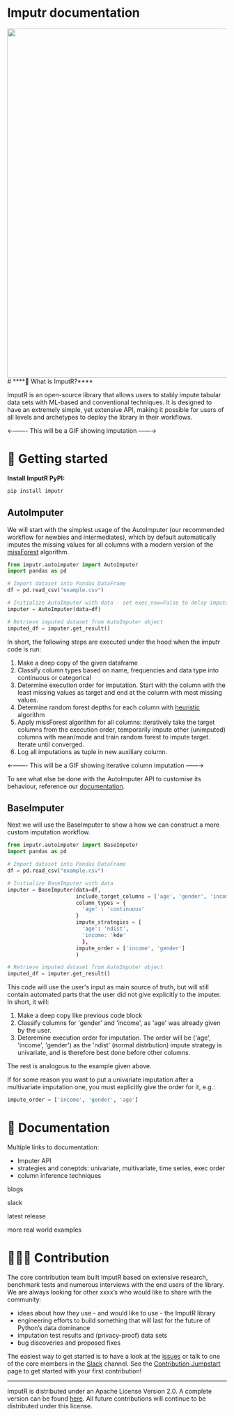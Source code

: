 # Imputr documentation

<img src="https://github.com/imputr/imputr/blob/release-v.0.1/docs/docs/_static/imputr-logo-horizontal.svg?raw=true" width="800">
# ****🎯 What is ImputR?****

ImputR is an open-source library that allows users to stably impute tabular data sets with ML-based and conventional techniques. It is designed to have an extremely simple, yet extensive API, making it possible for users of all levels and archetypes to deploy the library in their workflows. 

←——- This will be a GIF showing imputation ——→ 

# 🚀 Getting started

**Install ImputR PyPI:**

```bash
pip install imputr
```

## AutoImputer

We will start with the simplest usage of the AutoImputer (our recommended workflow for newbies and intermediates), which by default automatically imputes the missing values for all columns with a modern version of the [missForest](https://arxiv.org/pdf/1105.0828.pdf) algorithm.

```python
from imputr.autoimputer import AutoImputer
import pandas as pd

# Import dataset into Pandas DataFrame
df = pd.read_csv("example.csv")

# Initialize AutoImputer with data - set exec_now=False to delay imputation 
imputer = AutoImputer(data=df)

# Retrieve imputed dataset from AutoImputer object
imputed_df = imputer.get_result()
```

In short, the following steps are executed under the hood when the imputr code is run:

1. Make a deep copy of the given dataframe
2. Classify column types based on name, frequencies and data type into continuous or categorical 
3. Determine execution order for imputation. Start with the column with the least missing values as target and end at the column with most missing values.
4. Determine random forest depths for each column with [heuristic](http://linktopseudocodereadthedocs.io) algorithm
5. Apply missForest algorithm for all columns: iteratively take the target columns from the execution order, temporarily impute other (unimputed) columns with mean/mode and train random forest to impute target. Iterate until converged.
6. Log all imputations as tuple in new auxiliary column.

←——- This will be a GIF showing iterative column imputation ——→ 

To see what else be done with the AutoImputer API to customise its behaviour, reference our [documentation](http://readthedocs.io).

## BaseImputer

Next we will use the BaseImputer to show a how we can construct a more custom imputation workflow.

```python
from imputr.autoimputer import BaseImputer
import pandas as pd

# Import dataset into Pandas DataFrame
df = pd.read_csv("example.csv")

# Initialize BaseImputer with data
imputer = BaseImputer(data=df,
                      include_target_columns = ['age', 'gender', 'income'],
                      column_types = {
                        'age' : 'continuous'
                      }
                      impute_strategies = {
                        'age': 'ndist',
                        'income: 'kde'
                        },
                      impute_order = ['income', 'gender']
                      )

# Retrieve imputed dataset from AutoImputer object
imputed_df = imputer.get_result()
```
This code will use the user's input as main source of truth, but will still contain automated parts that the user did not give explicitly to the imputer. In short, it will:

1. Make a deep copy like previous code block
2. Classify columns for 'gender' and 'income', as 'age' was already given by the user.
3. Deteremine execution order for imputation. The order will be ('age', 'income', 'gender') as the 'ndist' (normal distrbution) impute strategy is univariate, and is therefore best done before other columns. 

The rest is analogous to the example given above.

If for some reason you want to put a univariate imputation after a multivariate imputation one, you must explicitly give the order for it, e.g.:

```python
impute_order = ['income', 'gender', 'age']
```

# 📕 Documentation

Multiple links to documentation:

- Imputer API
- strategies and coneptds: univariate, multivariate, time series, exec order
- column inference techniques

blogs

slack

latest release

more real world examples

# 👨🏽‍💻 Contribution

The core contribution team built ImputR based on extensive research, benchmark tests and numerous interviews with the end users of the library. We are always looking for other xxxx’s who would like to share with the community:

- ideas about how they use - and would like to use - the ImputR library
- engineering efforts to build something that will last for the future of Python’s data dominance
- imputation test results and (privacy-proof) data sets
- bug discoveries and proposed fixes

The easiest way to get started is to have a look at the [issues](https://github.com/NannyML/nannyml/issues) or talk to one of the core members in the [Slack](http://boat.nl) channel. See the [Contribution Jumpstart](http://boat.nl) page to get started with your first contribution!

---

ImputR is distributed under an Apache License Version 2.0. A complete version can be found [here](https://github.com/NannyML/nannyml/blob/main/LICENSE.MD). All future contributions will continue to be distributed under this license.
